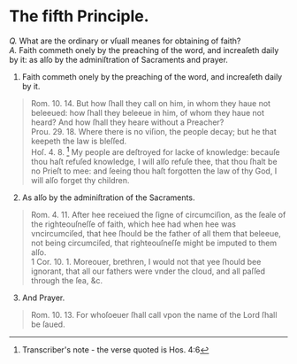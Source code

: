 # The fifth Principle.

*Q.* What are the ordinary or vſuall meanes for obtaining of faith?  
*A.* Faith commeth onely by the preaching of the word, and increaſeth daily by it: as alſo by the adminiſtration of Sacraments and prayer.

1. Faith commeth onely by the preaching of the word, and increaſeth daily by it.
  > Rom. 10. 14. But how ſhall they call on him, in whom they haue not beleeued: how ſhall they beleeue in him, of whom they haue not heard? And how ſhall they heare without a Preacher?  
  > Prou. 29. 18. Where there is no viſion, the people decay; but he that keepeth the law is bleſſed.  
  > Hoſ. 4. 8. [^1] My people are deſtroyed for lacke of knowledge: becauſe thou haſt refuſed knowledge, I will alſo refuſe thee, that thou ſhalt be no Prieſt to mee: and ſeeing thou haſt forgotten the law of thy God, I will alſo forget thy children.
2. As alſo by the adminiſtration of the Sacraments.
  > Rom. 4. 11. After hee receiued the ſigne of circumciſion, as the ſeale of the righteouſneſſe of faith, which hee had when hee was vncircumciſed, that hee ſhould be the father of all them that beleeue, not being circumciſed, that righteouſneſſe might be imputed to them alſo.  
  > 1 Cor. 10. 1. Moreouer, brethren, I would not that yee ſhould bee ignorant, that all our fathers were vnder the cloud, and all paſſed through the ſea, &c.
3. And Prayer.
  > Rom. 10. 13. For whoſoeuer ſhall call vpon the name of the Lord ſhall be ſaued.

[^1]: Transcriber's note - the verse quoted is Hos. 4:6